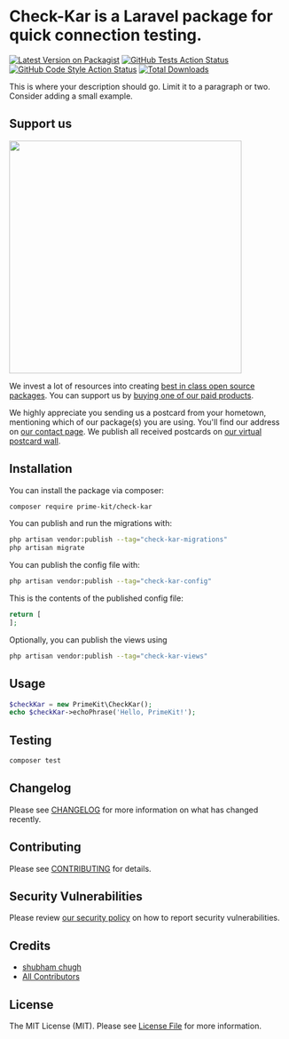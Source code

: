 # Check-Kar is a Laravel package for quick connection testing.

[![Latest Version on Packagist](https://img.shields.io/packagist/v/prime-kit/check-kar.svg?style=flat-square)](https://packagist.org/packages/prime-kit/check-kar)
[![GitHub Tests Action Status](https://img.shields.io/github/actions/workflow/status/prime-kit/check-kar/run-tests.yml?branch=main&label=tests&style=flat-square)](https://github.com/prime-kit/check-kar/actions?query=workflow%3Arun-tests+branch%3Amain)
[![GitHub Code Style Action Status](https://img.shields.io/github/actions/workflow/status/prime-kit/check-kar/fix-php-code-style-issues.yml?branch=main&label=code%20style&style=flat-square)](https://github.com/prime-kit/check-kar/actions?query=workflow%3A"Fix+PHP+code+style+issues"+branch%3Amain)
[![Total Downloads](https://img.shields.io/packagist/dt/prime-kit/check-kar.svg?style=flat-square)](https://packagist.org/packages/prime-kit/check-kar)

This is where your description should go. Limit it to a paragraph or two. Consider adding a small example.

## Support us

[<img src="https://github-ads.s3.eu-central-1.amazonaws.com/check-kar.jpg?t=1" width="419px" />](https://spatie.be/github-ad-click/check-kar)

We invest a lot of resources into creating [best in class open source packages](https://spatie.be/open-source). You can support us by [buying one of our paid products](https://spatie.be/open-source/support-us).

We highly appreciate you sending us a postcard from your hometown, mentioning which of our package(s) you are using. You'll find our address on [our contact page](https://spatie.be/about-us). We publish all received postcards on [our virtual postcard wall](https://spatie.be/open-source/postcards).

## Installation

You can install the package via composer:

```bash
composer require prime-kit/check-kar
```

You can publish and run the migrations with:

```bash
php artisan vendor:publish --tag="check-kar-migrations"
php artisan migrate
```

You can publish the config file with:

```bash
php artisan vendor:publish --tag="check-kar-config"
```

This is the contents of the published config file:

```php
return [
];
```

Optionally, you can publish the views using

```bash
php artisan vendor:publish --tag="check-kar-views"
```

## Usage

```php
$checkKar = new PrimeKit\CheckKar();
echo $checkKar->echoPhrase('Hello, PrimeKit!');
```

## Testing

```bash
composer test
```

## Changelog

Please see [CHANGELOG](CHANGELOG.md) for more information on what has changed recently.

## Contributing

Please see [CONTRIBUTING](CONTRIBUTING.md) for details.

## Security Vulnerabilities

Please review [our security policy](../../security/policy) on how to report security vulnerabilities.

## Credits

- [shubham chugh](https://github.com/shubhamchugh)
- [All Contributors](../../contributors)

## License

The MIT License (MIT). Please see [License File](LICENSE.md) for more information.
